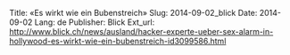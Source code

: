 Title: «Es wirkt wie ein Bubenstreich»
Slug: 2014-09-02_blick
Date: 2014-09-02
Lang: de
Publisher: Blick
Ext_url: http://www.blick.ch/news/ausland/hacker-experte-ueber-sex-alarm-in-hollywood-es-wirkt-wie-ein-bubenstreich-id3099586.html